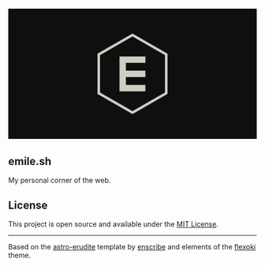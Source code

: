 ![Showcase Card](/public/static/twitter-card.png)

## emile.sh

My personal corner of the web.

## License

This project is open source and available under the [MIT License](LICENSE).

---

Based on the [astro-erudite](https://github.com/jktrn/astro-erudite) template by [enscribe](https://enscribe.dev) and elements of the [flexoki](https://stephango.com/flexoki) theme.
